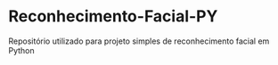 # Reconhecimento-Facial-PY
Repositório utilizado para projeto simples de reconhecimento facial em Python 
